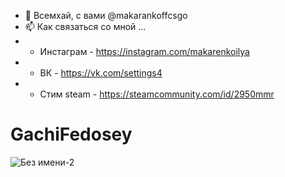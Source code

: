 - 👋 Всемхай, с вами @makarankoffcsgo
- 📫 Как связаться со мной ...
- * Инстаграм - https://instagram.com/makarenkoilya
- * ВК  - https://vk.com/settings4
- * Стим steam - https://steamcommunity.com/id/2950mmr

# GachiFedosey
![Без имени-2](https://user-images.githubusercontent.com/82926839/118765745-cc1ef080-b87b-11eb-9da1-35f9e3bd16a1.jpg)

<!---
makarankoffcsgo/makarankoffcsgo is a ✨ special ✨ repository because its `README.md` (this file) appears on your GitHub profile.
You can click the Preview link to take a look at your changes.
--->
